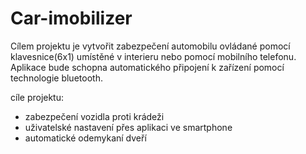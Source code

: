 # Car-imobilizer
Cílem projektu je vytvořit zabezpečení automobilu ovládané pomocí klavesnice(6x1) umístěné v interieru nebo pomocí mobilního telefonu. 
Aplikace bude schopna automatického připojení k zařízení pomocí technologie bluetooth.

cíle projektu:
  - zabezpečení vozidla proti krádeži
  - uživatelské nastavení přes aplikaci ve smartphone
  - automatické odemykaní dveří
